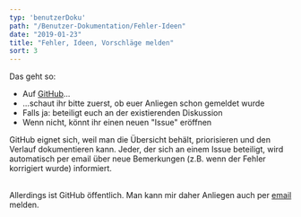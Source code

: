 ```yaml
---
typ: 'benutzerDoku'
path: "/Benutzer-Dokumentation/Fehler-Ideen"
date: "2019-01-23"
title: "Fehler, Ideen, Vorschläge melden"
sort: 3
---
```


Das geht so:

- Auf [GitHub](//github.com/barbalex/vermehrung/issues)...
- ...schaut ihr bitte zuerst, ob euer Anliegen schon gemeldet wurde
- Falls ja: beteiligt euch an der existierenden Diskussion
- Wenn nicht, könnt ihr einen neuen "Issue" eröffnen

GitHub eignet sich, weil man die Übersicht behält, priorisieren und den Verlauf dokumentieren kann. Jeder, der sich an einem Issue beteiligt, wird automatisch per email über neue Bemerkungen (z.B. wenn der Fehler korrigiert wurde) informiert.<br/><br/>

Allerdings ist GitHub öffentlich. Man kann mir daher Anliegen auch per [email](mailto:alex@gabriel-software.ch) melden.